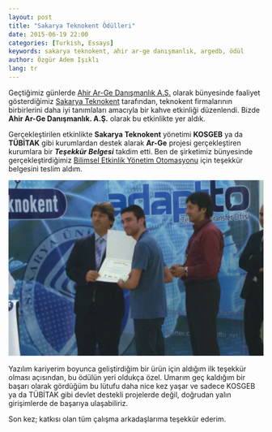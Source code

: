 ```yaml
---
layout: post
title: "Sakarya Teknokent Ödülleri"
date: 2015-06-19 22:00
categories: [Turkish, Essays]
keywords: sakarya teknokent, ahir ar-ge danışmanlık, argedb, ödül
author: Özgür Adem Işıklı
lang: tr
---
```


Geçtiğimiz günlerde [Ahir Ar-Ge Danışmanlık A.Ş.](http://ahir.com.tr) olarak bünyesinde faaliyet gösterdiğimiz [Sakarya Teknokent](http://www.sakaryateknokent.com) tarafından, teknokent firmalarının birbirlerini daha iyi tanımlaları amacıyla bir kahve etkinliği düzenlendi. Bizde **Ahir Ar-Ge Danışmanlık. A.Ş.** olarak bu etkinlikte yer aldık.

Gerçekleştirilen etkinlikte **Sakarya Teknokent** yönetimi **KOSGEB** ya da **TÜBİTAK** gibi kurumlardan destek alarak **Ar-Ge** projesi gerçekleştiren kurumlara bir **_Teşekkür Belgesi_** takdim etti. Ben de şirketimiz bünyesinde gerçekleştirdiğimiz [Bilimsel Etkinlik Yönetim Otomasyonu](http://argedb.com) için teşekkür belgesini teslim aldım.

![Teşekkür Belgesi Takdimi](/images/posts/argedb/tesekkur_belgesi.jpg)

Yazılım kariyerim boyunca geliştirdiğim bir ürün için aldığım ilk teşekkür olması açısından, bu ödülün yeri oldukça özel. Umarım geç kaldığım bir başarı olarak gördüğüm bu lütufu daha nice kez yaşar ve sadece KOSGEB ya da TÜBİTAK gibi devlet destekli projelerde değil, doğrudan yalın girişimlerde de başarıya ulaşabiliriz.

Son kez; katkısı olan tüm çalışma arkadaşlarıma teşekkür ederim.
